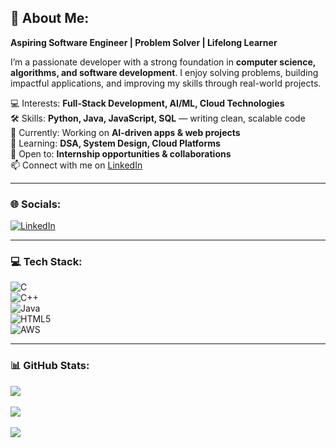 ## 💫 About Me:
**Aspiring Software Engineer | Problem Solver | Lifelong Learner**  

I’m a passionate developer with a strong foundation in **computer science, algorithms, and software development**. I enjoy solving problems, building impactful applications, and improving my skills through real-world projects.  

💻 Interests: **Full-Stack Development, AI/ML, Cloud Technologies**  
🛠 Skills: **Python, Java, JavaScript, SQL** — writing clean, scalable code  
🔭 Currently: Working on **AI-driven apps & web projects**  
🌱 Learning: **DSA, System Design, Cloud Platforms**  
🤝 Open to: **Internship opportunities & collaborations**  
📫 Connect with me on [LinkedIn](https://www.linkedin.com/in/piyush-bisht-51bbbb374/)  

---

### 🌐 Socials:
[![LinkedIn](https://img.shields.io/badge/LinkedIn-0A66C2?logo=linkedin&logoColor=white)](https://www.linkedin.com/in/piyush-bisht-51bbbb374/)  

---

### 💻 Tech Stack:
![C](https://img.shields.io/badge/c-%2300599C.svg?style=for-the-badge&logo=c&logoColor=white)  
![C++](https://img.shields.io/badge/c++-%2300599C.svg?style=for-the-badge&logo=c%2B%2B&logoColor=white)  
![Java](https://img.shields.io/badge/java-%23ED8B00.svg?style=for-the-badge&logo=openjdk&logoColor=white)  
![HTML5](https://img.shields.io/badge/html5-%23E34F26.svg?style=for-the-badge&logo=html5&logoColor=white)  
![AWS](https://img.shields.io/badge/AWS-%23FF9900.svg?style=for-the-badge&logo=amazon-aws&logoColor=white)  

---

### 📊 GitHub Stats:
![](https://github-readme-stats.vercel.app/api?username=yuxhhh&theme=dark&hide_border=true&include_all_commits=false&count_private=false)<br/>  
![](https://nirzak-streak-stats.vercel.app/?user=yuxhhh&theme=dark&hide_border=true)<br/>  
![](https://github-readme-stats.vercel.app/api/top-langs/?username=yuxhhh&theme=dark&hide_border=true&include_all_commits=false&count_private=false&layout=compact)  
